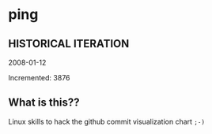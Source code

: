 # ping

## HISTORICAL ITERATION
2008-01-12

Incremented: 3876

## What is this?? 
Linux skills to hack the github commit visualization chart `;-)`
